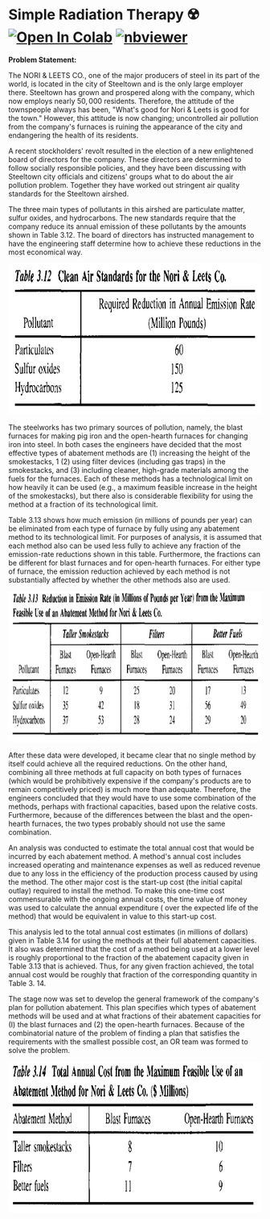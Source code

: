 # Simple Radiation Therapy ☢️ <a href="https://colab.research.google.com/github/Pegah-Ardehkhani/Optimization-Problems-and-Solutions/blob/main/06.%20Simple%20Radiation%20Therapy/Simple%20Radiation%20Therapy.ipynb" target="_parent\"><img src="https://colab.research.google.com/assets/colab-badge.svg" alt="Open In Colab"/></a> [![nbviewer](https://img.shields.io/badge/render-nbviewer-orange.svg)](https://nbviewer.org/github/Pegah-Ardehkhani/Optimization-Problems-and-Solutions/blob/main/06.%20Simple%20Radiation%20Therapy/Simple%20Radiation%20Therapy.ipynb)

**Problem Statement:**

The NORI & LEETS CO., one of the major producers of steel in its part of the world, is located in the city of Steeltown and is the only large employer there. Steeltown has grown and prospered along with the company, which now employs nearly $50,000$ residents. Therefore, the attitude of the townspeople always has been, "What's good for Nori & Leets is good for the town." However, this attitude is now changing; uncontrolled air pollution from the company's furnaces is ruining the appearance of the city and endangering the health of its residents.

A recent stockholders' revolt resulted in the election of a new enlightened board of directors for the company. These directors are determined to follow socially responsible policies, and they have been discussing with Steeltown city officials and citizens' groups what to do about the air pollution problem. Together they have worked out stringent air quality standards for the Steeltown airshed.

The three main types of pollutants in this airshed are particulate matter, sulfur oxides, and hydrocarbons. The new standards require that the company reduce its annual emission of these pollutants by the amounts shown in Table 3.12. The board of directors has instructed management to have the engineering staff determine how to achieve these reductions in the most economical way.

<p align="center">
  <img width="700" height="300" src="https://github.com/Pegah-Ardehkhani/Optimization-Problems-and-Solutions/blob/main/09.%20Controlling%20Air%20Pollution/Table%203.12.PNG">
</p>

The steelworks has two primary sources of pollution, namely, the blast furnaces
for making pig iron and the open-hearth furnaces for changing iron into steel. In both cases the engineers have decided that the most effective types of abatement methods are 
(1) increasing the height of the smokestacks, 1 (2) using filter devices (including gas traps) in the smokestacks, and (3) including cleaner, high-grade materials among the fuels for the furnaces. Each of these methods has a technological limit on how heavily it can be used (e.g., a maximum feasible increase in the height of the smokestacks), but there also is considerable flexibility for using the method at a fraction of its technological limit.

Table 3.13 shows how much emission (in millions of pounds per year) can be
eliminated from each type of furnace by fully using any abatement method to its technological limit. For purposes of analysis, it is assumed that each method also can be used less fully to achieve any fraction of the emission-rate reductions shown in this table. Furthermore, the fractions can be different for blast furnaces and for open-hearth furnaces. For either type of furnace, the emission reduction achieved by each method is not substantially affected by whether the other methods also are used.

<p align="center">
  <img width="700" height="300" src="https://github.com/Pegah-Ardehkhani/Optimization-Problems-and-Solutions/blob/main/09.%20Controlling%20Air%20Pollution/Table%203.13.PNG">
</p>

After these data were developed, it became clear that no single method by itself could achieve all the required reductions. On the other hand, combining all three methods at full capacity on both types of furnaces (which would be prohibitively expensive if the company's products are to remain competitively priced) is much more than adequate. Therefore, the engineers concluded that they would have to use some combination of the methods, perhaps with fractional capacities, based upon the relative costs. Furthermore, because of the differences between the blast and the open-hearth furnaces, the two types probably should not use the same combination.

An analysis was conducted to estimate the total annual cost that would be incurred by each abatement method. A method's annual cost includes increased operating and maintenance expenses as well as reduced revenue due to any loss in the efficiency of the production process caused by using the method. The other major cost is the start-up cost (the initial capital outlay) required to install the method. To make this one-time cost commensurable with the ongoing annual costs, the time value of money was used to calculate the annual expenditure ( over the expected life of the method) that would be equivalent in value to this start-up cost.

This analysis led to the total annual cost estimates (in millions of dollars) given in Table 3.14 for using the methods at their full abatement capacities. It also was determined that the cost of a method being used at a lower level is roughly proportional to the fraction of the abatement capacity given in Table 3.13 that is achieved. Thus, for any given fraction achieved, the total annual cost would be roughly that fraction of the corresponding quantity in Table 3. 14.

The stage now was set to develop the general framework of the company's plan for pollution abatement. This plan specifies which types of abatement methods will be used and at what fractions of their abatement capacities for (I) the blast furnaces and (2) the open-hearth furnaces. Because of the combinatorial nature of the problem of finding a plan that satisfies the requirements with the smallest possible cost, an OR team was formed to solve the problem.

<p align="center">
  <img width="700" height="300" src="https://github.com/Pegah-Ardehkhani/Optimization-Problems-and-Solutions/blob/main/09.%20Controlling%20Air%20Pollution/Table%203.14.PNG">
</p>
